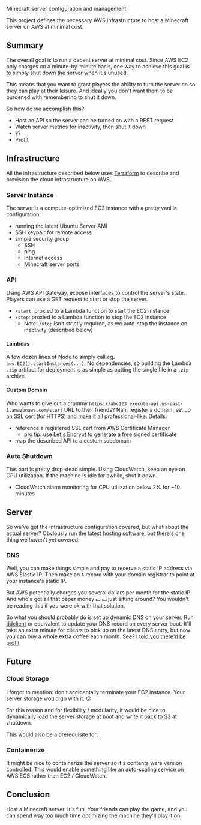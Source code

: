 Minecraft server configuration and management

This project defines the necessary AWS infrastructure to host a
Minecraft server on AWS at minimal cost.

## Summary

The overall goal is to run a decent server at minimal cost. Since AWS
EC2 only charges on a minute-by-minute basis, one way to achieve this
goal is to simply shut down the server when it's unused.

This means that you want to grant players the ability to turn the
server on so they can play at their leisure. And ideally you don't
want them to be burdened with remembering to shut it down.

So how do we accomplish this?
- Host an API so the server can be turned on with a REST request
- Watch server metrics for inactivity, then shut it down
- ??
- Profit

## Infrastructure

All the infrastructure described below uses
[Terraform](https://www.terraform.io/) to describe and provision the
cloud infrastructure on AWS.

### Server Instance

The server is a compute-optimized EC2 instance with a pretty vanilla
configuration:
- running the latest Ubuntu Server AMI
- SSH keypair for remote access
- simple security group
  - SSH
  - ping
  - Internet access
  - Minecraft server ports

### API

Using AWS API Gateway, expose interfaces to control the server's
state. Players can use a GET request to start or stop the server.
- `/start`: proxied to a Lambda function to start the EC2 instance
- `/stop`: proxied to a Lambda function to stop the EC2 instance
  - Note: `/stop` isn't strictly required, as we auto-stop the instance
    on inactivity (described below)

#### Lambdas

A few dozen lines of Node to simply call
eg. `aws.EC2().startInstances(...)`. No dependencies, so building the
Lambda `.zip` artifact for deployment is as simple as putting the
single file in a `.zip` archive.

#### Custom Domain

Who wants to give out a crummy
`https://abc123.execute-api.us-east-1.amazonaws.com/start` URL to
their friends? Nah, register a domain, set up an SSL cert (for HTTPS)
and make it all professional-like. Details:
- reference a registered SSL cert from AWS Certificate Manager
  - pro tip: use [Let's Encrypt](https://letsencrypt.org/) to generate
    a free signed certificate
- map the described API to a custom subdomain

### Auto Shutdown

This part is pretty drop-dead simple. Using CloudWatch, keep an eye on
CPU utilization. If the machine is idle for awhile, shut it down.
- CloudWatch alarm monitoring for CPU utilization below 2% for ~10 minutes

## Server

So we've got the infrastructure configuration covered, but what about
the actual server? Obviously run the latest [hosting
software](https://www.minecraft.net/en-us/download/server/bedrock/),
but there's one thing we haven't yet covered:

### DNS

Well, you can make things simple and pay to reserve a static IP
address via AWS Elastic IP. Then make an `A` record with your domain
registrar to point at your instance's static IP.

But AWS potentially charges you several dollars per month for the
static IP. And who's got all that paper money :dollar: :dollar: just
sitting around? You wouldn't be reading this if you were ok with that
solution.

So what you should probably do is set up dynamic DNS on your
server. Run [ddclient](https://sourceforge.net/p/ddclient/wiki/Home/)
or equivalent to update your DNS record on every server boot. It'll
take an extra minute for clients to pick up on the latest DNS entry,
but now you can buy a whole extra coffee each month. See? [I told you
there'd be profit](#summary)

## Future

### Cloud Storage

I forgot to mention: don't accidentally terminate your EC2
instance. Your server storage would go with it. :cry:

For this reason and for flexibility / modularity, it would be nice to
dynamically load the server storage at boot and write it back to S3 at
shutdown.

This would also be a prerequisite for:

### Containerize

It might be nice to containerize the server so it's contents were
version controlled. This would enable something like an auto-scaling
service on AWS ECS rather than EC2 / CloudWatch.

## Conclusion

Host a Minecraft server. It's fun. Your friends can play the game, and
you can spend way too much time optimizing the machine they'll play it
on.
